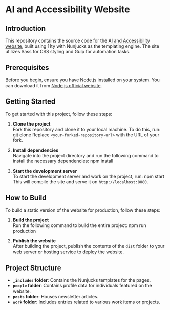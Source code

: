 # AI and Accessibility Website

## Introduction

This repository contains the source code for the [AI and Accessibility website](https://aiandaccessibility.ca/), built using 11ty with Nunjucks as the templating engine. The site utilizes Sass for CSS styling and Gulp for automation tasks.

## Prerequisites

Before you begin, ensure you have Node.js installed on your system. You can download it from [Node.js official website](https://nodejs.org/).

## Getting Started

To get started with this project, follow these steps:

1. **Clone the project**  
Fork this repository and clone it to your local machine. To do this, run:
git clone <your-forked-repository-url>
Replace `<your-forked-repository-url>` with the URL of your fork.

2. **Install dependencies**  
Navigate into the project directory and run the following command to install the necessary dependencies:
npm install

3. **Start the development server**  
To start the development server and work on the project, run:
npm start
This will compile the site and serve it on `http://localhost:8080`.

## How to Build

To build a static version of the website for production, follow these steps:

1. **Build the project**  
Run the following command to build the entire project:
npm run production

2. **Publish the website**  
After building the project, publish the contents of the `dist` folder to your web server or hosting service to deploy the website.

## Project Structure

- **`_includes` folder**: Contains the Nunjucks templates for the pages.
- **`people` folder**: Contains profile data for individuals featured on the website.
- **`posts` folder**: Houses newsletter articles.
- **`work` folder**: Includes entries related to various work items or projects.